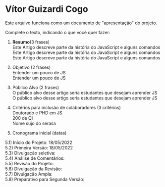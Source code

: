 # Vítor Guizardi Cogo

Este arquivo funciona como um documento de "apresentação" do projeto.

Complete o texto, indicando o que você quer fazer:

1) **Resumo**(3 frases)  
  Este Artigo descreve parte da história do JavaScript e alguns comandos  
  Este Artigo descreve parte da história do JavaScript e alguns comandos  
  Este Artigo descreve parte da história do JavaScript e alguns comandos  

2) Objetivo (2 frases)  
  Entender um pouco de JS  
  Entender um pouco de JS  

3) Público Alvo (2 frases)  
   O público alvo desse artigo seria estudantes que desejam aprender JS  
   O público alvo desse artigo seria estudantes que desejam aprender JS  

4) Critérios para inclusão de colaboradores (3 critérios)  
  Doutorado e PHD em JS  
  200 de QI  
  Nome sujo do serasa  
  
5) Cronograma inicial (datas)  
  
5.1) Início do Projeto:  18/05/2022   
5.2) Primeira Versão:  18/05/2022  
5.3) Divulgação seletiva:  
5.4) Análise de Comentários:  
5.5) Revisão do Projeto:  
5.6) Divulgação da Revisão:  
5.7) Divulgação Ampla:  
5.8) Preparativo para Segunda Versão:  
